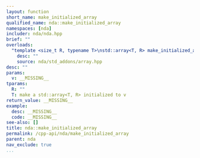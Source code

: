 ```yaml
---
layout: function
short_name: make_initialized_array
qualified_name: nda::make_initialized_array
namespaces: [nda]
includer: nda/nda.hpp
brief: ""
overloads:
  "template <size_t R, typename T>\nstd::array<T, R> make_initialized_array(T v)":
    desc: ""
    source: nda/std_addons/array.hpp
desc: ""
params:
  v: __MISSING__
tparams:
  R: ""
  T: make a std::array<T, R> initialized to v
return_value: __MISSING__
example:
  desc: __MISSING__
  code: __MISSING__
see-also: []
title: nda::make_initialized_array
permalink: /cpp-api/nda/make_initialized_array
parent: nda
nav_exclude: true
...
```


